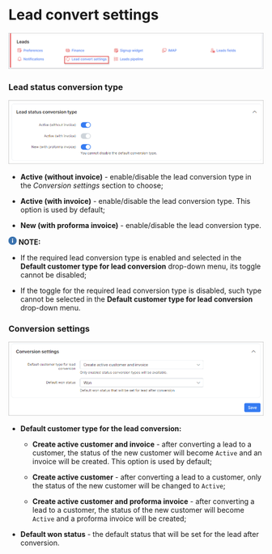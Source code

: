 Lead convert settings
=============

![img](icon.png)

### Lead status conversion type

![img](1.png)

* **Active (without invoice)** - enable/disable the lead conversion type in the *Conversion settings* section to choose;

* **Active (with invoice)** - enable/disable the lead conversion type. This option is used by default;

* **New (with proforma invoice)** - enable/disable the lead conversion type.

<icon class="image-icon">![image](note.png)</icon> **NOTE:**

- If the required lead conversion type is enabled and selected in the **Default customer type for lead conversion** drop-down menu, its toggle cannot be disabled;

- If the toggle for the required lead conversion type is disabled, such type cannot be selected in the **Default customer type for lead conversion** drop-down menu.


### Conversion settings

![img](2.png)

* **Default customer type for the lead conversion:**

  - **Create active customer and invoice** - after converting a lead to a customer, the status of the new customer will become `Active` and an invoice will be created. This option is used by default;

  - **Create active customer** - after converting a lead to a customer, only the status of the new customer will be changed to `Active`;

  - **Create active customer and proforma invoice** - after converting a lead to a customer, the status of the new customer will become `Active` and a proforma invoice will be created;

* **Default won status** - the default status that will be set for the lead after conversion.
